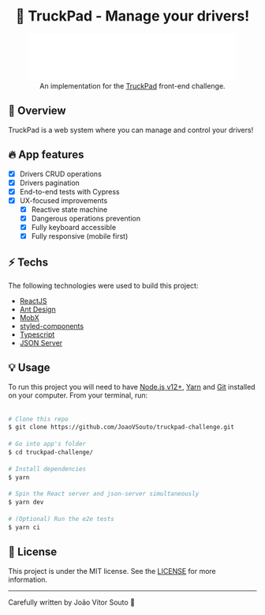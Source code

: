 <h1 align="center">🚚 TruckPad - Manage your drivers!</h1>

<div align="center">
  <a href="https://www.truckpad.com.br/"><img src="https://github.com/JoaoVSouto/truckpad-challenge/blob/main/src/assets/img/truckpad-logo-negativo.svg" /></a>
</div>

<div align="center">
  An implementation for the <a href="https://www.truckpad.com.br/">TruckPad</a> front-end challenge.
</div>

## :tada: Overview

TruckPad is a web system where you can manage and control your drivers!

## :fire: App features

- [x] Drivers CRUD operations
- [x] Drivers pagination
- [x] End-to-end tests with Cypress
- [x] UX-focused improvements
  - [x] Reactive state machine
  - [x] Dangerous operations prevention
  - [x] Fully keyboard accessible
  - [x] Fully responsive (mobile first)

## :zap: Techs

The following technologies were used to build this project:

- [ReactJS](https://reactjs.org/)
- [Ant Design](https://ant.design/)
- [MobX](https://mobx.js.org/)
- [styled-components](https://styled-components.com/)
- [Typescript](https://www.typescriptlang.org/)
- [JSON Server](https://github.com/typicode/json-server/)

## :bulb: Usage

To run this project you will need to have [Node.js v12+](https://nodejs.org/en/), [Yarn](https://yarnpkg.com/) and [Git](https://git-scm.com/) installed on your computer. From your terminal, run:

```bash

# Clone this repo
$ git clone https://github.com/JoaoVSouto/truckpad-challenge.git

# Go into app's folder
$ cd truckpad-challenge/

# Install dependencies
$ yarn

# Spin the React server and json-server simultaneously
$ yarn dev

# (Optional) Run the e2e tests
$ yarn ci
```

## :page_facing_up: License

This project is under the MIT license. See the [LICENSE](https://github.com/JoaoVSouto/truckpad-challenge/blob/main/LICENSE) for more information.

---

Carefully written by João Vítor Souto :ocean:
